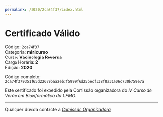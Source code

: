```yaml
---
permalink: /2020/2ca74f37/index.html
---
```


# Certificado Válido

Código: `2ca74f37`<br>
Categoria: **minicurso**<br>
Curso: **Vacinologia Reversa**<br>
Carga Horária: **2**<br>
Edição: **2020**<br>


Código completo: `2ca74f379351f65d22679baa2eb7f5999f6d25becf538f8a31a06c730b759e7a`


Este certificado foi expedido pela Comissão organizadora do *IV Curso de Verão em Bioinformática da UFMG*.

----

Qualquer dúvida contacte a [_Comissão Organizadora_](<mailto:cursobioinfoufmg@gmail.com$subject=[Certificados]>)

